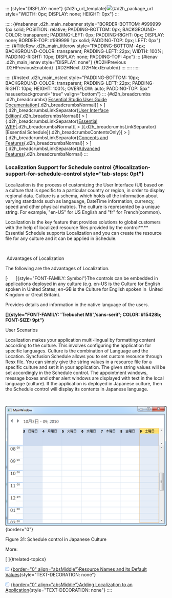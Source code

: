 ::: {style="DISPLAY: none"}
[](ms-xhelp:///?Id=d2h_url_template){#d2h_url_template}![](!package_url!){#d2h_package_url style="WIDTH: 0px; DISPLAY: none; HEIGHT: 0px"}
:::

::::: {#nsbanner .d2h_main_nsbanner style="BORDER-BOTTOM: #999999 1px solid; POSITION: relative; PADDING-BOTTOM: 0px; BACKGROUND-COLOR: transparent; PADDING-LEFT: 0px; PADDING-RIGHT: 0px; DISPLAY: none; BORDER-TOP: #999999 1px solid; PADDING-TOP: 0px; LEFT: 0px"}
:::: {#TitleRow .d2h_main_titlerow style="PADDING-BOTTOM: 4px; BACKGROUND-COLOR: transparent; PADDING-LEFT: 22px; WIDTH: 100%; PADDING-RIGHT: 10px; DISPLAY: none; PADDING-TOP: 4px"}
::: {#ienav .d2h_main_ienav style="DISPLAY: none"}
[](ms-xhelp:///?Id=cfa108b0-0270-4626-9926-7c1149f9856b){#D2HPrevious .D2HPreviousEnabled}  [](ms-xhelp:///?Id=5c002676-8930-454d-97c0-460aeecee5dc){#D2HNext .D2HNextEnabled}
:::
::::
:::::

:::: {#nstext .d2h_main_nstext style="PADDING-BOTTOM: 10px; BACKGROUND-COLOR: transparent; PADDING-LEFT: 22px; PADDING-RIGHT: 10px; HEIGHT: 100%; OVERFLOW: auto; PADDING-TOP: 5px" hasuserbackground="true" valign="bottom"}
::: {#d2h_breadcrumbs .d2h_breadcrumbs}
[Essential Studio User Guide Documentation](ms-xhelp:///?Id=12457748-09e3-4d74-a240-8e049cedf030){.d2h_breadcrumbsNormal}[ \> ]{.d2h_breadcrumbsLinkSeparator}[User Interface Edition](ms-xhelp:///?Id=c29296b7-531c-413b-a0ec-488ca1f7f669){.d2h_breadcrumbsNormal}[ \> ]{.d2h_breadcrumbsLinkSeparator}[Essential WPF](ms-xhelp:///?Id=7f4f82c5-151c-4262-94d0-75c4626c77bc){.d2h_breadcrumbsNormal}[ \> ]{.d2h_breadcrumbsLinkSeparator}[Essential Schedule]{.d2h_breadcrumbsContentsOnly}[ \> ]{.d2h_breadcrumbsLinkSeparator}[Concepts and Features](ms-xhelp:///?Id=7a8d4b17-d8b0-4ff4-a562-1b876329b0f4){.d2h_breadcrumbsNormal}[ \> ]{.d2h_breadcrumbsLinkSeparator}[Advanced Features](ms-xhelp:///?Id=090a8908-6461-4b90-8c67-12347fdd673c){.d2h_breadcrumbsNormal}
:::

### Localization Support for Schedule control {#localization-support-for-schedule-control style="tab-stops: 0pt"}

Localization is the process of customizing the User Interface (UI) based on a culture that is specific to a particular country or region, in order to display regional data. Culture is a schema, which holds all the information about varying standards such as langauage, DateTime information, currency, speed and other physical matrics. The culture is represented by a unique string. For example, "en-US" for US English and "fr" for French(common).

Localization is the key feature that provides solutions to global customers with the help of localized resource files provided by the control**.** Essential Schedule supports Localization and you can create the resource file for any culture and it can be applied in Schedule.

 

 Advantages of Localization

The following are the advantages of Localization.

[·      ]{style="FONT-FAMILY: Symbol"}The controls can be embedded in applications deployed in any culture (e.g. en-US is the Culture for English spoken in United States; en-GB is the Culture for English spoken in  United Kingdom or Great Britain).

Provides details and information in the native language of the users.

**[]{style="FONT-FAMILY: 'Trebuchet MS','sans-serif'; COLOR: #15428b; FONT-SIZE: 9pt"}** 

User Scenarios

Localization makes your application multi-lingual by formatting content according to the culture. This involves configuring the application for specific languages. Culture is the combination of Language and the Location. Syncfusion Schedule allows you to set custom resource through Resx file. You can simply give the string values in a resource file for a specific culture and set it in your application. The given string values will be set accordingly in the Schedule control. The appointment windows, message boxes and other alert windows are displayed with text in the local language (culture). If the application is deployed in Japanese culture, then the Schedule control will display its contents in Japanese language.

 

![](ImagesExt/image26_34.png){border="0"}

Figure 31: Schedule control in Japanese Culture

More:

[ ]{#related-topics}

[![](button.gif){border="0" align="absMiddle"}Resource Names and its Default Values](ms-xhelp:///?Id=3836be74-2ac4-481e-97ba-411689670da6){style="TEXT-DECORATION: none"}

[![](button.gif){border="0" align="absMiddle"}Adding Localization to an Application](ms-xhelp:///?Id=4aefcc00-b4d6-4fa0-9ece-f0b3b3d95483){style="TEXT-DECORATION: none"}
::::
